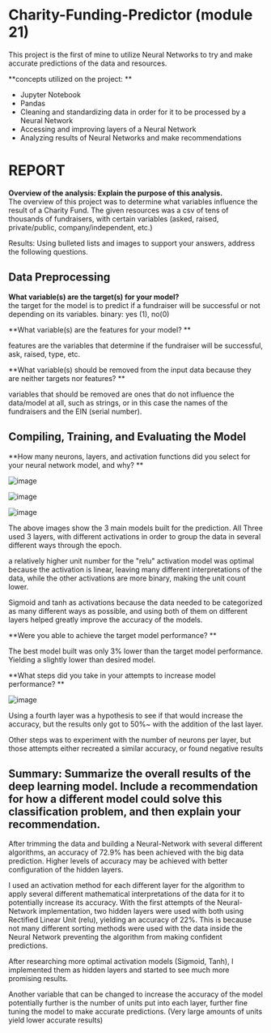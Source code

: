 # Charity-Funding-Predictor (module 21)
This project is the first of mine to utilize Neural Networks to try and make accurate predictions of the data and resources.

**concepts utilized on the project: ** <br />
<ul>
<li>Jupyter Notebook</li>
<li>Pandas</li>
<li>Cleaning and standardizing data in order for it to be processed by a Neural Network</li>
<li>Accessing and improving layers of a Neural Network</li>
<li>Analyzing results of Neural Networks and make recommendations </li>
</ul>


<h1>REPORT </h1>

**Overview of the analysis: Explain the purpose of this analysis.** <br />
  The overview of this project was to determine what variables influence the result of a Charity Fund. The given resources was a csv of tens of thousands of 
  fundraisers, with certain variables (asked, raised, private/public, company/independent, etc.)

Results: Using bulleted lists and images to support your answers, address the following questions.




<h2> Data Preprocessing </h2>

**What variable(s) are the target(s) for your model?** <br />
  the target for the model is to predict if a fundraiser will be successful or not depending on its variables. binary: yes (1), no(0) <br />

**What variable(s) are the features for your model? ** <br />

  features are the variables that determine if the fundraiser will be successful, ask, raised, type, etc. <br />

**What variable(s) should be removed from the input data because they are neither targets nor features? ** <br />

  variables that should be removed are ones that do not influence the data/model at all, such as strings, or in this case the names of the fundraisers and the 
  EIN (serial number). <br />


<h2> Compiling, Training, and Evaluating the Model </h2>

**How many neurons, layers, and activation functions did you select for your neural network model, and why? **

![image](https://user-images.githubusercontent.com/106775945/201774970-7ea3dfcc-ebf7-42e2-bda8-dd148b88592d.png)

![image](https://user-images.githubusercontent.com/106775945/201775266-9726260d-53a4-43ca-aa85-14f0b04fcad9.png)

![image](https://user-images.githubusercontent.com/106775945/201775276-39d0696d-7ffd-4af4-b30e-d04211422576.png)

The above images show the 3 main models built for the prediction. All Three used 3 layers, with different activations in order to group the data in several different ways through the epoch. 

a relatively higher unit number for the "relu" activation model was optimal because the activation is linear, leaving many different interpretations of the data, while 
the other activations are more binary, making the unit count lower.

Sigmoid and tanh as activations because the data needed to be categorized as many different ways as possible, and using both of them on different layers helped greatly improve the accuracy of the models.





**Were you able to achieve the target model performance? **

The best model built was only 3% lower than the target model performance. Yielding a slightly lower than desired model.


**What steps did you take in your attempts to increase model performance? **

![image](https://user-images.githubusercontent.com/106775945/201776037-d2987c06-49d2-4414-a917-484360e3bf6a.png)

Using a fourth layer was a hypothesis to see if that would increase the accuracy, but the results only got to 50%~ with the addition of the last layer. </br>

Other steps was to experiment with the number of neurons per layer, but those attempts either recreated a similar accuracy, or found negative results





<h2> Summary: Summarize the overall results of the deep learning model. Include a recommendation for how a different model could solve this classification problem, and then explain your recommendation. </h2>

After trimming the data and building a Neural-Network with several different algorithms, an accuracy of 72.9% has been achieved with the big data prediction. Higher levels of accuracy may be achieved with better configuration of the hidden layers.

I used an activation method for each different layer for the algorithm to apply several different mathematical interpretations of the data for it to potentially increase its accuracy. With the first attempts of the Neural-Network implementation, two hidden layers were used with both using Rectified Linear Unit (relu), yielding an accuracy of 22%. This is because not many different sorting methods were used with the data inside the Neural Network preventing the algorithm from making confident predictions.

After researching more optimal activation models (Sigmoid, Tanh), I implemented them as hidden layers and started to see much more promising results.

Another variable that can be changed to increase the accuracy of the model potentially further is the number of units put into each layer, further fine tuning the model to make accurate predictions. (Very large amounts of units yield lower accurate results)


